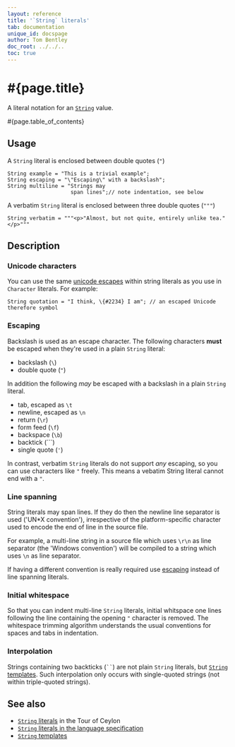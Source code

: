 ```yaml
---
layout: reference
title: '`String` literals'
tab: documentation
unique_id: docspage
author: Tom Bentley
doc_root: ../../..
toc: true
---
```


# #{page.title}

A literal notation for an 
[`String`](#{site.urls.apidoc_current}/String.type.html) value.

#{page.table_of_contents}

## Usage 

A `String` literal is enclosed between double quotes (`"`)

<!-- try: -->
    String example = "This is a trivial example";
    String escaping = "\"Escaping\" with a backslash";
    String multiline = "Strings may
                        span lines";// note indentation, see below
    
A verbatim `String` literal is enclosed between three double quotes (`"""`)

    String verbatim = """<p>"Almost, but not quite, entirely unlike tea."</p>"""

## Description

### Unicode characters

You can use the same [unicode escapes](../character/#unicode_escapes) within string literals
as you use in `Character` literals. For example:

<!-- try: -->
    String quotation = "I think, \{#2234} I am"; // an escaped Unicode therefore symbol

### Escaping

Backslash is used as an escape character. The following characters **must** be 
escaped when they're used in a plain `String` literal:

* backslash (`\`)
* double quote (`"`)

In addition the following *may* be escaped with a backslash in a plain `String` literal.

* tab, escaped as `\t`
* newline, escaped as `\n`
* return (`\r`)
* form feed (`\f`)
* backspace (`\b`)
* backtick (`\``)
* single quote (`'`)

In contrast, verbatim `String` literals do not support *any* escaping, so 
you can use characters like `"` freely. This means a vebatim String literal 
cannot end with a `"`.

### Line spanning

String literals may span lines. If they do then the newline line separator is 
used ('UN*X convention'), irrespective of the platform-specific character 
used to encode the end of line in the source file. 

For example, a multi-line string in a source file which uses `\r\n` as line 
separator (the 'Windows convention') will be compiled to a string which uses 
`\n` as line separator.

If having a different convention is really required use [escaping](#escaping) 
instead of line spanning literals.

### Initial whitespace

So that you can indent multi-line `String` literals, initial whitspace one lines
following the line containing the opening `"` character is removed. 
The whitespace trimming algorithm understands the usual conventions for 
spaces and tabs in indentation.

### Interpolation

Strings containing two backticks (` `` `) are not plain `String` literals, but 
[`String` templates](../../expression/string-template). Such interpolation only
occurs with single-quoted strings (not within triple-quoted strings).


## See also

* [`String` literals](#{page.doc_root}/tour/basics/#strings_and_string_interpolation) 
  in the Tour of Ceylon 
* [`String` literals in the language specification](#{site.urls.spec_current}#stringliterals)
* [`String` templates](../../expression/string-template)

